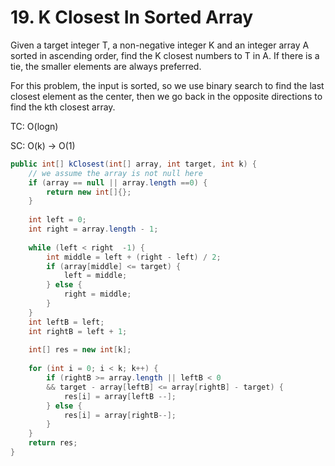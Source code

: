 # 19. K Closest In Sorted Array

Given a target integer T, a non-negative integer K and an integer array A sorted in ascending order, find the K closest numbers to T in A. If there is a tie, the smaller elements are always preferred.



For this problem, the input is sorted, so we use binary search to find  the last closest element as the center, then we go back in the opposite directions to find the kth closest array.

TC: O(logn)

SC: O(k) -> O(1)

```java
public int[] kClosest(int[] array, int target, int k) {
    // we assume the array is not null here
    if (array == null || array.length ==0) {
        return new int[]{};
    }
    
    int left = 0;
    int right = array.length - 1;
    
    while (left < right  -1) {
        int middle = left + (right - left) / 2;
        if (array[middle] <= target) {
            left = middle;
        } else {
            right = middle;
        }
    }
    int leftB = left;
    int rightB = left + 1;
    
    int[] res = new int[k];
    
    for (int i = 0; i < k; k++) {
        if (rightB >= array.length || leftB < 0 
        && target - array[leftB] <= array[rightB] - target) {
            res[i] = array[leftB --];
        } else {
            res[i] = array[rightB--];
        }
    }
    return res;
}
```
